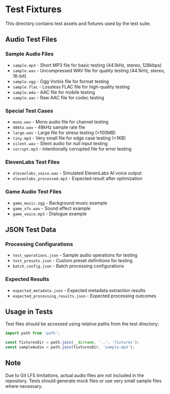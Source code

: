 # Test Fixtures

This directory contains test assets and fixtures used by the test suite.

## Audio Test Files

### Sample Audio Files
- `sample.mp3` - Short MP3 file for basic testing (44.1kHz, stereo, 128kbps)
- `sample.wav` - Uncompressed WAV file for quality testing (44.1kHz, stereo, 16-bit)
- `sample.ogg` - Ogg Vorbis file for format testing
- `sample.flac` - Lossless FLAC file for high-quality testing
- `sample.m4a` - AAC file for mobile testing
- `sample.aac` - Raw AAC file for codec testing

### Special Test Cases
- `mono.wav` - Mono audio file for channel testing
- `48khz.wav` - 48kHz sample rate file
- `large.wav` - Large file for stress testing (>100MB)
- `tiny.mp3` - Very small file for edge case testing (<1KB)
- `silent.wav` - Silent audio for null input testing
- `corrupt.mp3` - Intentionally corrupted file for error testing

### ElevenLabs Test Files
- `elevenlabs_voice.wav` - Simulated ElevenLabs AI voice output
- `elevenlabs_processed.mp3` - Expected result after optimization

### Game Audio Test Files
- `game_music.ogg` - Background music example
- `game_sfx.wav` - Sound effect example
- `game_voice.mp3` - Dialogue example

## JSON Test Data

### Processing Configurations
- `test_operations.json` - Sample audio operations for testing
- `test_presets.json` - Custom preset definitions for testing
- `batch_config.json` - Batch processing configurations

### Expected Results
- `expected_metadata.json` - Expected metadata extraction results
- `expected_processing_results.json` - Expected processing outcomes

## Usage in Tests

Test files should be accessed using relative paths from the test directory:

```typescript
import path from 'path';

const fixturesDir = path.join(__dirname, '..', 'fixtures');
const sampleAudio = path.join(fixturesDir, 'sample.mp3');
```

## Note

Due to Git LFS limitations, actual audio files are not included in the repository. Tests should generate mock files or use very small sample files where necessary.
